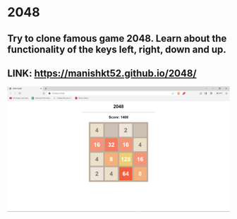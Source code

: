 # 2048
## Try to clone famous game 2048. Learn about the functionality of the keys left, right, down and up.
## LINK: https://manishkt52.github.io/2048/
![alt text](2048.PNG)
